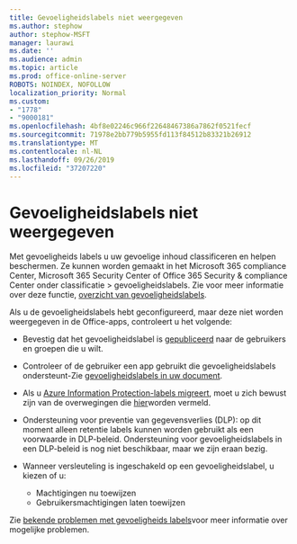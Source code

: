 ```yaml
---
title: Gevoeligheidslabels niet weergegeven
ms.author: stephow
author: stephow-MSFT
manager: laurawi
ms.date: ''
ms.audience: admin
ms.topic: article
ms.prod: office-online-server
ROBOTS: NOINDEX, NOFOLLOW
localization_priority: Normal
ms.custom:
- "1778"
- "9000181"
ms.openlocfilehash: 4bf8e02246c966f22648467386a7862f0521fecf
ms.sourcegitcommit: 71978e2bb779b5955fd113f84512b83321b26912
ms.translationtype: MT
ms.contentlocale: nl-NL
ms.lasthandoff: 09/26/2019
ms.locfileid: "37207220"
---
```

# <a name="sensitivity-labels-not-appearing"></a>Gevoeligheidslabels niet weergegeven

Met gevoeligheids labels u uw gevoelige inhoud classificeren en helpen beschermen. Ze kunnen worden gemaakt in het Microsoft 365 compliance Center, Microsoft 365 Security Center of Office 365 Security & compliance Center onder classificatie > gevoeligheidslabels. Zie voor meer informatie over deze functie, [overzicht van gevoeligheidslabels](https://docs.microsoft.com/office365/securitycompliance/sensitivity-labels).

Als u de gevoeligheidslabels hebt geconfigureerd, maar deze niet worden weergegeven in de Office-apps, controleert u het volgende:

- Bevestig dat het gevoeligheidslabel is [gepubliceerd](https://docs.microsoft.com/Office365/SecurityCompliance/sensitivity-labels#what-label-policies-can-do) naar de gebruikers en groepen die u wilt.

- Controleer of de gebruiker een app gebruikt die gevoeligheidslabels ondersteunt-Zie [gevoeligheidslabels in uw document](https://support.office.com/article/apply-sensitivity-labels-to-your-documents-and-email-within-office-2f96e7cd-d5a4-403b-8bd7-4cc636bae0f9?ad=US&ui=en-US&rs=en-US#bkmk_whereavailable).

- Als u [Azure Information Protection-labels migreert](https://docs.microsoft.com/azure/information-protection/configure-policy-migrate-labels), moet u zich bewust zijn van de overwegingen die [hier](https://docs.microsoft.com/azure/information-protection/configure-policy-migrate-labels#considerations-for-unified-labels)worden vermeld.

- Ondersteuning voor preventie van gegevensverlies (DLP): op dit moment alleen retentie labels kunnen worden gebruikt als een voorwaarde in DLP-beleid.  Ondersteuning voor gevoeligheidslabels in een DLP-beleid is nog niet beschikbaar, maar we zijn eraan bezig.

- Wanneer versleuteling is ingeschakeld op een gevoeligheidslabel, u kiezen of u:
    - Machtigingen nu toewijzen
    - Gebruikersmachtigingen laten toewijzen


Zie [bekende problemen met gevoeligheids labels](https://support.office.com/article/known-issues-with-sensitivity-labels-in-office-b169d687-2bbd-4e21-a440-7da1b2743edc)voor meer informatie over mogelijke problemen.